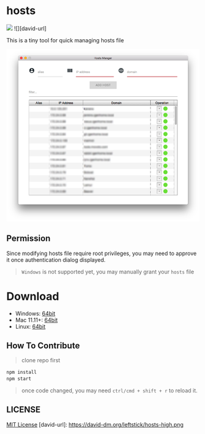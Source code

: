 hosts
====================

![](https://img.shields.io/badge/hosts-1.2.0-blue.svg)
![][david-url]

This is a tiny tool for quick managing hosts file


![](./docs/img/preview.png)

## Permission ##

Since modifying hosts file require root privileges, you may need to approve it once authentication dialog displayed.

>`Windows` is not supported yet, you may manually grant your `hosts` file

# Download ##

* Windows: [64bit](https://github.com/leftstick/hosts-high/releases/download/1.2.0/hosthigh-1.2.0-win64.zip)
* Mac 11.11+: [64bit](https://github.com/leftstick/hosts-high/releases/download/1.2.0/hosthigh-1.2.0-darwin.zip)
* Linux: [64bit](https://github.com/leftstick/hosts-high/releases/download/1.2.0/hosthigh-1.2.0-linux.zip)


## How To Contribute ##

>clone repo first

```bash
npm install
npm start
```

>once code changed, you may need `ctrl/cmd + shift + r` to reload it.


## LICENSE ##

[MIT License](https://raw.githubusercontent.com/leftstick/hosts-high/master/LICENSE)
[david-url]: https://david-dm.org/leftstick/hosts-high.png
